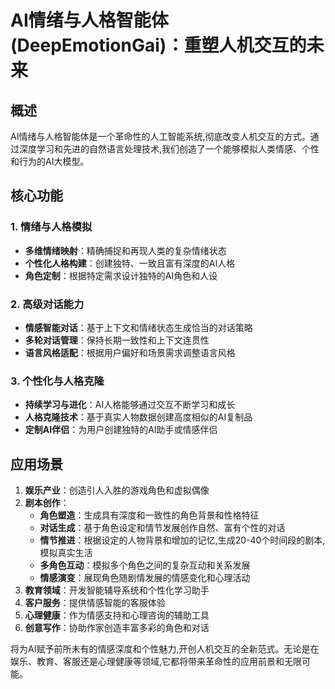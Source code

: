 # AI情绪与人格智能体(DeepEmotionGai)：重塑人机交互的未来

## 概述

AI情绪与人格智能体是一个革命性的人工智能系统,彻底改变人机交互的方式。通过深度学习和先进的自然语言处理技术,我们创造了一个能够模拟人类情感、个性和行为的AI大模型。

## 核心功能

### 1. 情绪与人格模拟

- **多维情绪映射**：精确捕捉和再现人类的复杂情绪状态
- **个性化人格构建**：创建独特、一致且富有深度的AI人格
- **角色定制**：根据特定需求设计独特的AI角色和人设

### 2. 高级对话能力

- **情感智能对话**：基于上下文和情绪状态生成恰当的对话策略
- **多轮对话管理**：保持长期一致性和上下文连贯性
- **语言风格适配**：根据用户偏好和场景需求调整语言风格

### 3. 个性化与人格克隆

- **持续学习与进化**：AI人格能够通过交互不断学习和成长
- **人格克隆技术**：基于真实人物数据创建高度相似的AI复制品
- **定制AI伴侣**：为用户创建独特的AI助手或情感伴侣

## 应用场景

1. **娱乐产业**：创造引人入胜的游戏角色和虚拟偶像
2. **剧本创作**：
    - **角色塑造**：生成具有深度和一致性的角色背景和性格特征
    - **对话生成**：基于角色设定和情节发展创作自然、富有个性的对话
    - **情节推进**：根据设定的人物背景和增加的记忆,生成20-40个时间段的剧本,模拟真实生活
    - **多角色互动**：模拟多个角色之间的复杂互动和关系发展
    - **情感演变**：展现角色随剧情发展的情感变化和心理活动
3. **教育领域**：开发智能辅导系统和个性化学习助手
4. **客户服务**：提供情感智能的客服体验
5. **心理健康**：作为情感支持和心理咨询的辅助工具
6. **创意写作**：协助作家创造丰富多彩的角色和对话

将为AI赋予前所未有的情感深度和个性魅力,开创人机交互的全新范式。无论是在娱乐、教育、客服还是心理健康等领域,它都将带来革命性的应用前景和无限可能。